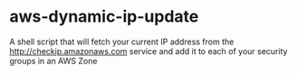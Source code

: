 aws-dynamic-ip-update
=====================

A shell script that will fetch your current IP address from the http://checkip.amazonaws.com service and add it to each of your security groups in an AWS Zone
